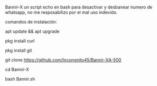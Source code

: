 Bannir-X un script echo en bash para desactivar y desbanear numero de whatsapp, no me resposabilizo por el mal uso indevido.

comandos de instalación:

apt update && apt upgrade 

pkg install curl

pkg install git

git clone https://github.com/Incongnito45/Bannir-XA-500

cd Bannir-X

bash Bannir.sh

